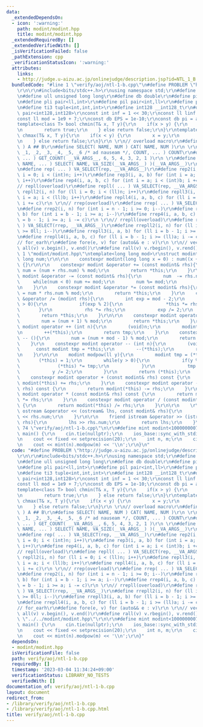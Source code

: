 ```yaml
---
data:
  _extendedDependsOn:
  - icon: ':warning:'
    path: modint/modint.hpp
    title: modint/modint.hpp
  _extendedRequiredBy: []
  _extendedVerifiedWith: []
  _isVerificationFailed: false
  _pathExtension: cpp
  _verificationStatusIcon: ':warning:'
  attributes:
    links:
    - http://judge.u-aizu.ac.jp/onlinejudge/description.jsp?id=NTL_1_B
  bundledCode: "#line 1 \"verify/aoj/ntl-1-b.cpp\"\n#define PROBLEM \"http://judge.u-aizu.ac.jp/onlinejudge/description.jsp?id=NTL_1_B\"\
    \r\n\r\n#include<bits/stdc++.h>\r\nusing namespace std;\r\n#define ll long long\r\
    \n#define ull unsigned long long\r\n#define db double\r\n#define pii pair<int,int>\r\
    \n#define pli pair<ll,int>\r\n#define pil pair<int,ll>\r\n#define pll pair<ll,ll>\r\
    \n#define ti3 tuple<int,int,int>\r\n#define int128 __int128_t\r\n#define pii128\
    \ pair<int128,int128>\r\nconst int inf = 1 << 30;\r\nconst ll linf = 1e18;\r\n\
    const ll mod = 1e9 + 7;\r\nconst db EPS = 1e-10;\r\nconst db pi = acos(-1);\r\n\
    template<class T> bool chmin(T& x, T y){\r\n    if(x > y) {\r\n        x = y;\r\
    \n        return true;\r\n    } else return false;\r\n}\r\ntemplate<class T> bool\
    \ chmax(T& x, T y){\r\n    if(x < y) {\r\n        x = y;\r\n        return true;\r\
    \n    } else return false;\r\n}\r\n \r\n// overload macro\r\n#define CAT( A, B\
    \ ) A ## B\r\n#define SELECT( NAME, NUM ) CAT( NAME, NUM )\r\n \r\n#define GET_COUNT(\
    \ _1, _2, _3, _4, _5, _6 /* ad nauseam */, COUNT, ... ) COUNT\r\n#define VA_SIZE(\
    \ ... ) GET_COUNT( __VA_ARGS__, 6, 5, 4, 3, 2, 1 )\r\n \r\n#define VA_SELECT(\
    \ NAME, ... ) SELECT( NAME, VA_SIZE(__VA_ARGS__) )(__VA_ARGS__)\r\n \r\n// rep(overload)\r\
    \n#define rep( ... ) VA_SELECT(rep, __VA_ARGS__)\r\n#define rep2(i, n) for (int\
    \ i = 0; i < (int)n; i++)\r\n#define rep3(i, a, b) for (int i = a; i < (int)b;\
    \ i++)\r\n#define rep4(i, a, b, c) for (int i = a; i < (int)b; i += c)\r\n \r\n\
    // repll(overload)\r\n#define repll( ... ) VA_SELECT(rep, __VA_ARGS__)\r\n#define\
    \ repll2(i, n) for (ll i = 0; i < (ll)n; i++)\r\n#define repll3(i, a, b) for (ll\
    \ i = a; i < (ll)b; i++)\r\n#define repll4(i, a, b, c) for (ll i = a; i < (ll)b;\
    \ i += c)\r\n \r\n// rrep(overload)\r\n#define rrep( ... ) VA_SELECT(rrep, __VA_ARGS__)\r\
    \n#define rrep2(i, n) for (int i = n - 1; i >= 0; i--)\r\n#define rrep3(i, a,\
    \ b) for (int i = b - 1; i >= a; i--)\r\n#define rrep4(i, a, b, c) for (int i\
    \ = b - 1; i >= a; i -= c)\r\n \r\n// rrepll(overload)\r\n#define rrepll( ...\
    \ ) VA_SELECT(rrep, __VA_ARGS__)\r\n#define rrepll2(i, n) for (ll i = n - 1; i\
    \ >= 0ll; i--)\r\n#define rrepll3(i, a, b) for (ll i = b - 1; i >= (ll)a; i--)\r\
    \n#define rrepll4(i, a, b, c) for (ll i = b - 1; i >= (ll)a; i -= c)\r\n \r\n\
    // for_earh\r\n#define fore(e, v) for (auto&& e : v)\r\n \r\n// vector\r\n#define\
    \ all(v) v.begin(), v.end()\r\n#define rall(v) v.rbegin(), v.rend()\r\n\r\n#line\
    \ 1 \"modint/modint.hpp\"\ntemplate<long long mod>\r\nstruct modint{\r\n    long\
    \ long num;\r\n\r\n    constexpr modint(long long x = 0) : num((x + mod) % mod)\
    \ {}\r\n\r\n    constexpr modint &operator += (const modint& rhs){\r\n       \
    \ num = (num + rhs.num) % mod;\r\n        return *this;\r\n    }\r\n    constexpr\
    \ modint &operator -= (const modint& rhs){\r\n        num  -= rhs.num;\r\n   \
    \     while(num < 0) num += mod;\r\n        num %= mod;\r\n        return *this;\r\
    \n    }\r\n    constexpr modint &operator *= (const modint& rhs){\r\n        num\
    \ = num * rhs.num % mod;\r\n        return *this;\r\n    }\r\n    constexpr modint\
    \ &operator /= (modint rhs){\r\n        int exp = mod - 2;\r\n        while(exp\
    \ > 0){\r\n            if(exp % 2){\r\n                *this *= rhs;\r\n     \
    \       }\r\n            rhs *= rhs;\r\n            exp /= 2;\r\n        }\r\n\
    \        return *this;\r\n    }\r\n\r\n    constexpr modint operator ++ (){\r\n\
    \        num = (num + 1) % mod;\r\n        return *this;\r\n    }\r\n    constexpr\
    \ modint operator ++ (int n){\r\n        (void)n;\r\n        modint tmp = *this;\r\
    \n        ++(*this);\r\n        return tmp;\r\n    }\r\n    constexpr modint operator\
    \ -- (){\r\n        num = (num + mod - 1) % mod;\r\n        return *this;\r\n\
    \    }\r\n    constexpr modint operator -- (int n){\r\n        (void)n;\r\n  \
    \      const modint tmp = *this;\r\n        --(*this);\r\n        return tmp;\r\
    \n    }\r\n\r\n    modint modpow(ll y){\r\n        modint tmp = (*this);\r\n \
    \       (*this) = 1;\r\n        while(y > 0){\r\n            if(y % 2){\r\n  \
    \              (*this) *= tmp;\r\n            }\r\n            tmp *= tmp;\r\n\
    \            y /= 2;\r\n        }\r\n        return (*this);\r\n    }\r\n\r\n\
    \    constexpr modint operator + (const modint& rhs) const {\r\n        return\
    \ modint(*this) += rhs;\r\n    }\r\n    constexpr modint operator - (const modint&\
    \ rhs) const {\r\n        return modint(*this) -= rhs;\r\n    }\r\n    constexpr\
    \ modint operator * (const modint& rhs) const {\r\n        return modint(*this)\
    \ *= rhs;\r\n    }\r\n    constexpr modint operator / (const modint& rhs) const\
    \ {\r\n        return modint(*this) /= rhs;\r\n    }\r\n\r\n    \r\n    friend\
    \ ostream &operator << (ostream& lhs, const modint& rhs){\r\n        return lhs\
    \ << rhs.num;\r\n    }\r\n\r\n    friend istream &operator >> (istream& lhs, modint&\
    \ rhs){\r\n        lhs >> rhs.num;\r\n        return lhs;\r\n    }\r\n};\n#line\
    \ 74 \"verify/aoj/ntl-1-b.cpp\"\n\r\n#define mint modint<1000000007>\r\n\r\nint\
    \ main() {\r\n    cin.tie(nullptr);\r\n    ios_base::sync_with_stdio(false);\r\
    \n    cout << fixed << setprecision(20);\r\n    int n, m;\r\n    cin >> n >> m;\r\
    \n    cout << mint(n).modpow(m) << '\\n';\r\n}\n"
  code: "#define PROBLEM \"http://judge.u-aizu.ac.jp/onlinejudge/description.jsp?id=NTL_1_B\"\
    \r\n\r\n#include<bits/stdc++.h>\r\nusing namespace std;\r\n#define ll long long\r\
    \n#define ull unsigned long long\r\n#define db double\r\n#define pii pair<int,int>\r\
    \n#define pli pair<ll,int>\r\n#define pil pair<int,ll>\r\n#define pll pair<ll,ll>\r\
    \n#define ti3 tuple<int,int,int>\r\n#define int128 __int128_t\r\n#define pii128\
    \ pair<int128,int128>\r\nconst int inf = 1 << 30;\r\nconst ll linf = 1e18;\r\n\
    const ll mod = 1e9 + 7;\r\nconst db EPS = 1e-10;\r\nconst db pi = acos(-1);\r\n\
    template<class T> bool chmin(T& x, T y){\r\n    if(x > y) {\r\n        x = y;\r\
    \n        return true;\r\n    } else return false;\r\n}\r\ntemplate<class T> bool\
    \ chmax(T& x, T y){\r\n    if(x < y) {\r\n        x = y;\r\n        return true;\r\
    \n    } else return false;\r\n}\r\n \r\n// overload macro\r\n#define CAT( A, B\
    \ ) A ## B\r\n#define SELECT( NAME, NUM ) CAT( NAME, NUM )\r\n \r\n#define GET_COUNT(\
    \ _1, _2, _3, _4, _5, _6 /* ad nauseam */, COUNT, ... ) COUNT\r\n#define VA_SIZE(\
    \ ... ) GET_COUNT( __VA_ARGS__, 6, 5, 4, 3, 2, 1 )\r\n \r\n#define VA_SELECT(\
    \ NAME, ... ) SELECT( NAME, VA_SIZE(__VA_ARGS__) )(__VA_ARGS__)\r\n \r\n// rep(overload)\r\
    \n#define rep( ... ) VA_SELECT(rep, __VA_ARGS__)\r\n#define rep2(i, n) for (int\
    \ i = 0; i < (int)n; i++)\r\n#define rep3(i, a, b) for (int i = a; i < (int)b;\
    \ i++)\r\n#define rep4(i, a, b, c) for (int i = a; i < (int)b; i += c)\r\n \r\n\
    // repll(overload)\r\n#define repll( ... ) VA_SELECT(rep, __VA_ARGS__)\r\n#define\
    \ repll2(i, n) for (ll i = 0; i < (ll)n; i++)\r\n#define repll3(i, a, b) for (ll\
    \ i = a; i < (ll)b; i++)\r\n#define repll4(i, a, b, c) for (ll i = a; i < (ll)b;\
    \ i += c)\r\n \r\n// rrep(overload)\r\n#define rrep( ... ) VA_SELECT(rrep, __VA_ARGS__)\r\
    \n#define rrep2(i, n) for (int i = n - 1; i >= 0; i--)\r\n#define rrep3(i, a,\
    \ b) for (int i = b - 1; i >= a; i--)\r\n#define rrep4(i, a, b, c) for (int i\
    \ = b - 1; i >= a; i -= c)\r\n \r\n// rrepll(overload)\r\n#define rrepll( ...\
    \ ) VA_SELECT(rrep, __VA_ARGS__)\r\n#define rrepll2(i, n) for (ll i = n - 1; i\
    \ >= 0ll; i--)\r\n#define rrepll3(i, a, b) for (ll i = b - 1; i >= (ll)a; i--)\r\
    \n#define rrepll4(i, a, b, c) for (ll i = b - 1; i >= (ll)a; i -= c)\r\n \r\n\
    // for_earh\r\n#define fore(e, v) for (auto&& e : v)\r\n \r\n// vector\r\n#define\
    \ all(v) v.begin(), v.end()\r\n#define rall(v) v.rbegin(), v.rend()\r\n\r\n#include\
    \ \"../../modint/modint.hpp\"\r\n\r\n#define mint modint<1000000007>\r\n\r\nint\
    \ main() {\r\n    cin.tie(nullptr);\r\n    ios_base::sync_with_stdio(false);\r\
    \n    cout << fixed << setprecision(20);\r\n    int n, m;\r\n    cin >> n >> m;\r\
    \n    cout << mint(n).modpow(m) << '\\n';\r\n}"
  dependsOn:
  - modint/modint.hpp
  isVerificationFile: false
  path: verify/aoj/ntl-1-b.cpp
  requiredBy: []
  timestamp: '2023-03-04 11:34:24+09:00'
  verificationStatus: LIBRARY_NO_TESTS
  verifiedWith: []
documentation_of: verify/aoj/ntl-1-b.cpp
layout: document
redirect_from:
- /library/verify/aoj/ntl-1-b.cpp
- /library/verify/aoj/ntl-1-b.cpp.html
title: verify/aoj/ntl-1-b.cpp
---
```

